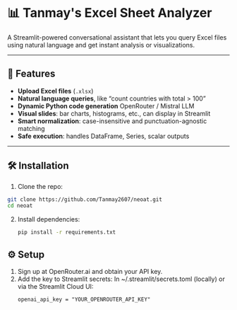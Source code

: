 # 📊 Tanmay's Excel Sheet Analyzer

A Streamlit-powered conversational assistant that lets you query Excel files using natural language and get instant analysis or visualizations.

---

## 🚀 Features

- **Upload Excel files** (`.xlsx`)  
- **Natural language queries**, like “count countries with total > 100”  
- **Dynamic Python code generation**  OpenRouter / Mistral LLM  
- **Visual slides**: bar charts, histograms, etc., can display in Streamlit  
- **Smart normalization**: case-insensitive and punctuation-agnostic matching  
- **Safe execution**: handles DataFrame, Series, scalar outputs 

---

## 🛠️ Installation

 1. Clone the repo:
   ```bash
   git clone https://github.com/Tanmay2607/neoat.git
   cd neoat
   ```
 2. Install dependencies:
    ```bash
    pip install -r requirements.txt
    ```
## ⚙️ Setup
1. Sign up at OpenRouter.ai and obtain your API key.
2. Add the key to Streamlit secrets:
   In ~/.streamlit/secrets.toml (locally) or via the Streamlit Cloud UI:
   ```
   openai_api_key = "YOUR_OPENROUTER_API_KEY"
```

